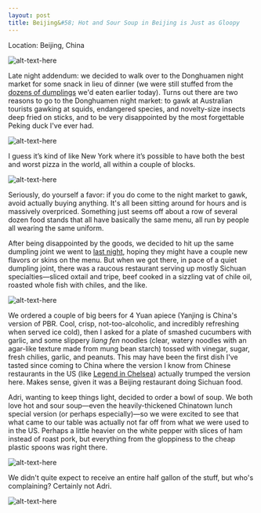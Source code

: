 ```yaml
---
layout: post
title: Beijing&#58; Hot and Sour Soup in Beijing is Just as Gloopy 
---
```


Location: Beijing, China

![alt-text-here](http://kenjilopezalt.github.io/images/20140618-beijing-hutong-steamed-bun-dumpling-pig-/20140618-beijing-hutong-steamed-bun-dumpling-pig-27.jpg "night market")

Late night addendum: we decided to walk over to the Donghuamen night market for some snack in lieu of dinner (we were still stuffed from the <a href=“http://kenjilopezalt.github.io/2014/06/18/so-many-dumplings-beijing/“>dozens of dumplings</a> we'd eaten earlier today). Turns out there are two reasons to go to the Donghuamen night market: to gawk at Australian tourists gawking at squids, endangered species, and novelty-size insects deep fried on sticks, and to be very disappointed by the most forgettable Peking duck I've ever had.

![alt-text-here](http://kenjilopezalt.github.io/images/20140618-beijing-hutong-steamed-bun-dumpling-pig-/20140618-beijing-hutong-steamed-bun-dumpling-pig-28.jpg "night market 2")

I guess it’s kind of like New York where it’s possible to have both the best and worst pizza in the world, all within a couple of blocks.

![alt-text-here](http://kenjilopezalt.github.io/images/20140618-beijing-hutong-steamed-bun-dumpling-pig-/20140618-beijing-hutong-steamed-bun-dumpling-pig-29.jpg "night market 3")

Seriously, do yourself a favor: if you do come to the night market to gawk, avoid actually buying anything. It's all been sitting around for hours and is massively overpriced. Something just seems off about a row of several dozen food stands that all have basically the same menu, all run by people all wearing the same uniform.

After being disappointed by the goods, we decided to hit up the same dumpling joint we went to <a href=“http://kenjilopezalt.github.io/2014/06/17/Beijing-bound/“>last night</a>, hoping they might have a couple new flavors or skins on the menu. But when we got there, in pace of a quiet dumpling joint, there was a raucous restaurant serving up mostly Sichuan specialties&mdash;sliced oxtail and tripe, beef cooked in a sizzling vat of chile oil, roasted whole fish with chiles, and the like.

![alt-text-here](http://kenjilopezalt.github.io/images/20140618-beijing-hutong-steamed-bun-dumpling-pig-/20140618-beijing-hutong-steamed-bun-dumpling-pig-30.jpg "bean jelly noodles")

We ordered a couple of big beers for 4 Yuan apiece (Yanjing is China's version of PBR. Cool, crisp, not-too-alcoholic, and incredibly refreshing when served ice cold), then I asked for a plate of smashed cucumbers with garlic, and some slippery <em>liang fen</em> noodles (clear, watery noodles with an agar-like texture made from mung bean starch) tossed with vinegar, sugar, fresh chilies, garlic, and peanuts. This may have been the first dish I've tasted since coming to China where the version I know from Chinese restaurants in the US (like <a href="http://newyork.seriouseats.com/2011/11/legend-best-sichuan-in-manhattan-nyc-chinese-chelsea-slideshow.html#show-199829">Legend in Chelsea</a>) actually trumped the version here. Makes sense, given it was a Beijing restaurant doing Sichuan food.

Adri, wanting to keep things light, decided to order a bowl of soup. We both love hot and sour soup&mdash;even the heavily-thickened Chinatown lunch special version (or perhaps especially)&mdash;so we were excited to see that what came to our table was actually not far off from what we were used to in the US. Perhaps a little heavier on the white pepper with slices of ham instead of roast pork, but everything from the gloppiness to the cheap plastic spoons was right there.

![alt-text-here](http://kenjilopezalt.github.io/images/20140618-beijing-hutong-steamed-bun-dumpling-pig-/20140618-beijing-hutong-steamed-bun-dumpling-pig-32.jpg "Hot and sour")

We didn't quite expect to receive an entire half gallon of the stuff, but who's complaining? Certainly not Adri.

![alt-text-here](http://kenjilopezalt.github.io/images/20140618-beijing-hutong-steamed-bun-dumpling-pig-/20140618-beijing-hutong-steamed-bun-dumpling-pig-31.jpg "Lot’s o’ soup")